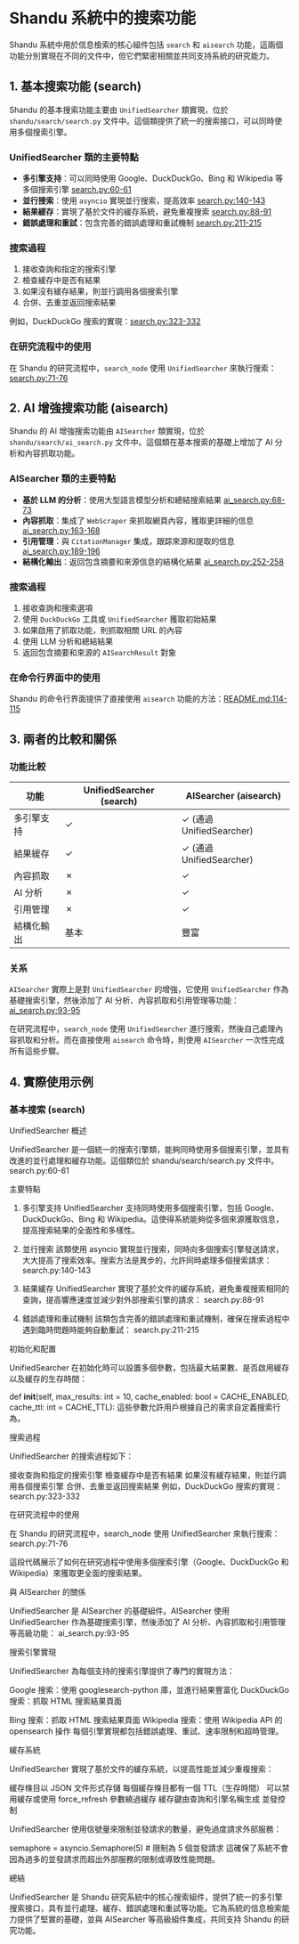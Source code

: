 # Shandu 系統中的搜索功能

Shandu 系統中用於信息檢索的核心組件包括 `search` 和 `aisearch` 功能，這兩個功能分別實現在不同的文件中，但它們緊密相關並共同支持系統的研究能力。

## 1. 基本搜索功能 (search)

Shandu 的基本搜索功能主要由 `UnifiedSearcher` 類實現，位於 `shandu/search/search.py` 文件中。這個類提供了統一的搜索接口，可以同時使用多個搜索引擎。

### UnifiedSearcher 類的主要特點

- **多引擎支持**：可以同時使用 Google、DuckDuckGo、Bing 和 Wikipedia 等多個搜索引擎 [search.py:60-61](#)
- **並行搜索**：使用 `asyncio` 實現並行搜索，提高效率 [search.py:140-143](#)
- **結果緩存**：實現了基於文件的緩存系統，避免重複搜索 [search.py:88-91](#)
- **錯誤處理和重試**：包含完善的錯誤處理和重試機制 [search.py:211-215](#)

### 搜索過程

1. 接收查詢和指定的搜索引擎
2. 檢查緩存中是否有結果
3. 如果沒有緩存結果，則並行調用各個搜索引擎
4. 合併、去重並返回搜索結果

例如，DuckDuckGo 搜索的實現：[search.py:323-332](#)

### 在研究流程中的使用

在 Shandu 的研究流程中，`search_node` 使用 `UnifiedSearcher` 來執行搜索：[search.py:71-76](#)

## 2. AI 增強搜索功能 (aisearch)

Shandu 的 AI 增強搜索功能由 `AISearcher` 類實現，位於 `shandu/search/ai_search.py` 文件中。這個類在基本搜索的基礎上增加了 AI 分析和內容抓取功能。

### AISearcher 類的主要特點

- **基於 LLM 的分析**：使用大型語言模型分析和總結搜索結果 [ai_search.py:68-73](#)
- **內容抓取**：集成了 `WebScraper` 來抓取網頁內容，獲取更詳細的信息 [ai_search.py:163-168](#)
- **引用管理**：與 `CitationManager` 集成，跟踪來源和提取的信息 [ai_search.py:189-196](#)
- **結構化輸出**：返回包含摘要和來源信息的結構化結果 [ai_search.py:252-258](#)

### 搜索過程

1. 接收查詢和搜索選項
2. 使用 `DuckDuckGo` 工具或 `UnifiedSearcher` 獲取初始結果
3. 如果啟用了抓取功能，則抓取相關 URL 的內容
4. 使用 LLM 分析和總結結果
5. 返回包含摘要和來源的 `AISearchResult` 對象

### 在命令行界面中的使用

Shandu 的命令行界面提供了直接使用 `aisearch` 功能的方法：[README.md:114-115](#)

## 3. 兩者的比較和關係

### 功能比較

| 功能              | UnifiedSearcher (search) | AISearcher (aisearch)   |
|-------------------|--------------------------|--------------------------|
| 多引擎支持        | ✓                        | ✓ (通過 UnifiedSearcher) |
| 結果緩存          | ✓                        | ✓ (通過 UnifiedSearcher) |
| 內容抓取          | ✗                        | ✓                        |
| AI 分析           | ✗                        | ✓                        |
| 引用管理          | ✗                        | ✓                        |
| 結構化輸出        | 基本                     | 豐富                     |

### 关系

`AISearcher` 實際上是對 `UnifiedSearcher` 的增強，它使用 `UnifiedSearcher` 作為基礎搜索引擎，然後添加了 AI 分析、內容抓取和引用管理等功能：[ai_search.py:93-95](#)

在研究流程中，`search_node` 使用 `UnifiedSearcher` 進行搜索，然後自己處理內容抓取和分析。而在直接使用 `aisearch` 命令時，則使用 `AISearcher` 一次性完成所有這些步驟。

## 4. 實際使用示例

### 基本搜索 (search)



UnifiedSearcher 概述

UnifiedSearcher 是一個統一的搜索引擎類，能夠同時使用多個搜索引擎，並具有改進的並行處理和緩存功能。這個類位於 shandu/search/search.py 文件中。 search.py:60-61

主要特點

1. 多引擎支持
UnifiedSearcher 支持同時使用多個搜索引擎，包括 Google、DuckDuckGo、Bing 和 Wikipedia。這使得系統能夠從多個來源獲取信息，提高搜索結果的全面性和多樣性。

2. 並行搜索
該類使用 asyncio 實現並行搜索，同時向多個搜索引擎發送請求，大大提高了搜索效率。搜索方法是異步的，允許同時處理多個搜索請求： search.py:140-143

3. 結果緩存
UnifiedSearcher 實現了基於文件的緩存系統，避免重複搜索相同的查詢，提高響應速度並減少對外部搜索引擎的請求： search.py:88-91

4. 錯誤處理和重試機制
該類包含完善的錯誤處理和重試機制，確保在搜索過程中遇到臨時問題時能夠自動重試： search.py:211-215

初始化和配置

UnifiedSearcher 在初始化時可以設置多個參數，包括最大結果數、是否啟用緩存以及緩存的生存時間：

def __init__(self, max_results: int = 10, cache_enabled: bool = CACHE_ENABLED, cache_ttl: int = CACHE_TTL):
這些參數允許用戶根據自己的需求自定義搜索行為。

搜索過程

UnifiedSearcher 的搜索過程如下：

接收查詢和指定的搜索引擎
檢查緩存中是否有結果
如果沒有緩存結果，則並行調用各個搜索引擎
合併、去重並返回搜索結果
例如，DuckDuckGo 搜索的實現： search.py:323-332

在研究流程中的使用

在 Shandu 的研究流程中，search_node 使用 UnifiedSearcher 來執行搜索： search.py:71-76

這段代碼展示了如何在研究過程中使用多個搜索引擎（Google、DuckDuckGo 和 Wikipedia）來獲取更全面的搜索結果。

與 AISearcher 的關係

UnifiedSearcher 是 AISearcher 的基礎組件。AISearcher 使用 UnifiedSearcher 作為基礎搜索引擎，然後添加了 AI 分析、內容抓取和引用管理等高級功能： ai_search.py:93-95

搜索引擎實現

UnifiedSearcher 為每個支持的搜索引擎提供了專門的實現方法：

Google 搜索：使用 googlesearch-python 庫，並進行結果豐富化
DuckDuckGo 搜索：抓取 HTML 搜索結果頁面

Bing 搜索：抓取 HTML 搜索結果頁面
Wikipedia 搜索：使用 Wikipedia API 的 opensearch 操作
每個引擎實現都包括錯誤處理、重試、速率限制和超時管理。

緩存系統

UnifiedSearcher 實現了基於文件的緩存系統，以提高性能並減少重複搜索：

緩存條目以 JSON 文件形式存儲
每個緩存條目都有一個 TTL（生存時間）
可以禁用緩存或使用 force_refresh 參數繞過緩存
緩存鍵由查詢和引擎名稱生成
並發控制

UnifiedSearcher 使用信號量來限制並發請求的數量，避免過度請求外部服務：

semaphore = asyncio.Semaphore(5)  # 限制為 5 個並發請求
這確保了系統不會因為過多的並發請求而超出外部服務的限制或導致性能問題。

總結

UnifiedSearcher 是 Shandu 研究系統中的核心搜索組件，提供了統一的多引擎搜索接口，具有並行處理、緩存、錯誤處理和重試等功能。它為系統的信息檢索能力提供了堅實的基礎，並與 AISearcher 等高級組件集成，共同支持 Shandu 的研究功能。
